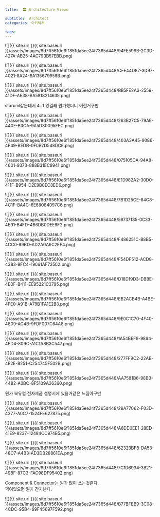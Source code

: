 ```yaml
---
title:  🏛 Architecture Views

subtitle:  Architect
categories: 아키텍처

tags: 
---
```


  
  
  
  
![]({{ site.url }}{{ site.baseurl }}/assets/images/8d7ff5610e6f1851da5ee24f7365d448/94FE599B-2C3D-427A-AB25-4AC793B57EBB.png)  
  
  
![]({{ site.url }}{{ site.baseurl }}/assets/images/8d7ff5610e6f1851da5ee24f7365d448/CEE44D87-3D97-4021-8A24-8A135679956B.png)  
  
  
![]({{ site.url }}{{ site.baseurl }}/assets/images/8d7ff5610e6f1851da5ee24f7365d448/BB5FE2A3-2559-41DF-AE38-BA5818214635.png)  
  
staruml같은데서 4+1 있길래 뭔가했더니 이런거구만  
  
  
  
![]({{ site.url }}{{ site.baseurl }}/assets/images/8d7ff5610e6f1851da5ee24f7365d448/263B27C5-79AE-440E-B0CA-9A5D30095FEC.png)  
  
  
![]({{ site.url }}{{ site.baseurl }}/assets/images/8d7ff5610e6f1851da5ee24f7365d448/403A3A45-9086-4F49-BEDB-0F0B7D548DCE.png)  
  
  
![]({{ site.url }}{{ site.baseurl }}/assets/images/8d7ff5610e6f1851da5ee24f7365d448/075105CA-94A8-4601-9373-888B31EC9941.png)  
  
  
  
![]({{ site.url }}{{ site.baseurl }}/assets/images/8d7ff5610e6f1851da5ee24f7365d448/E1D982A2-30D0-411F-B954-D2E9B8EC8ED6.png)  
  
  
  
![]({{ site.url }}{{ site.baseurl }}/assets/images/8d7ff5610e6f1851da5ee24f7365d448/7B1D25CE-84C8-4C1F-BA4C-6E68084097C6.png)  
  
  
![]({{ site.url }}{{ site.baseurl }}/assets/images/8d7ff5610e6f1851da5ee24f7365d448/59737185-0C33-4E91-B4FD-4B6DB0DEE8F2.png)  
  
  
![]({{ site.url }}{{ site.baseurl }}/assets/images/8d7ff5610e6f1851da5ee24f7365d448/F486251C-B8B5-4CC0-89BD-AD2A0A9C2EF4.png)  
  
  
![]({{ site.url }}{{ site.baseurl }}/assets/images/8d7ff5610e6f1851da5ee24f7365d448/F54DF512-ACD8-4383-9FC4-19061AF73502.png)  
  
  
![]({{ site.url }}{{ site.baseurl }}/assets/images/8d7ff5610e6f1851da5ee24f7365d448/D18D19D3-DBBE-4E0F-B411-EE95221C3795.png)  
  
  
![]({{ site.url }}{{ site.baseurl }}/assets/images/8d7ff5610e6f1851da5ee24f7365d448/EB2ACB4B-A4BE-4FE0-A91B-A79B1FA1E2B3.png)  
  
  
![]({{ site.url }}{{ site.baseurl }}/assets/images/8d7ff5610e6f1851da5ee24f7365d448/9E0C1C70-4F40-4809-AC4B-9FDF007C64A8.png)  
  
  
![]({{ site.url }}{{ site.baseurl }}/assets/images/8d7ff5610e6f1851da5ee24f7365d448/1A54BEF9-9864-4ED4-809C-A1C1A8B3C547.png)  
  
  
![]({{ site.url }}{{ site.baseurl }}/assets/images/8d7ff5610e6f1851da5ee24f7365d448/277FF9C2-22AB-4F2E-B251-C254745F502B.png)  
  
  
![]({{ site.url }}{{ site.baseurl }}/assets/images/8d7ff5610e6f1851da5ee24f7365d448/AA7581B6-98B3-4482-A0BC-8F5109A36360.png)  
  
뭔가 북유럽 전자제품 설명서에 있을거같은 느낌이구만  
  
  
  
![]({{ site.url }}{{ site.baseurl }}/assets/images/8d7ff5610e6f1851da5ee24f7365d448/29A77062-F03D-4377-A0C7-1524FE627875.png)  
  
  
![]({{ site.url }}{{ site.baseurl }}/assets/images/8d7ff5610e6f1851da5ee24f7365d448/A6DD0EE1-28ED-41E9-8237-12484CC974B5.png)  
  
  
![]({{ site.url }}{{ site.baseurl }}/assets/images/8d7ff5610e6f1851da5ee24f7365d448/62323BF8-DA53-48C7-A4B3-AD3DB28861EA.png)  
  
  
  
![]({{ site.url }}{{ site.baseurl }}/assets/images/8d7ff5610e6f1851da5ee24f7365d448/7C1D6934-3B21-498F-87C3-FAC98DF95402.png)  
  
  
  
Component & Connector는 뭔가 많이 쓰는것같다.  
꺽여있으면 뭔가 간지난다.  
  
  
  
![]({{ site.url }}{{ site.baseurl }}/assets/images/8d7ff5610e6f1851da5ee24f7365d448/B77BFEB9-3C08-4CDC-95B4-99F45697F592.png)  
